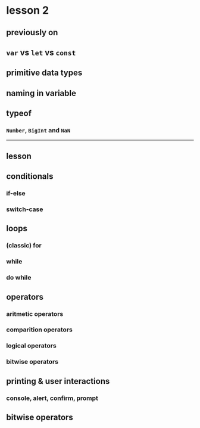 # lesson 2

## previously on

## `var` vs `let` vs `const`

## primitive **data types**

## naming in variable

## typeof

### `Number`, `BigInt` and `NaN`

---

## lesson

## conditionals

### if-else

### switch-case

## loops

### (classic) for

### while

### do while

## operators

### aritmetic operators

### comparition operators

### logical operators

### bitwise operators

## printing & user interactions

### console, alert, confirm, prompt

## bitwise operators
